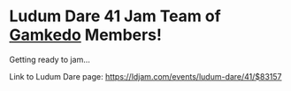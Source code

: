 # Ludum Dare 41 Jam Team of [Gamkedo](https://gamkedo.com) Members!

Getting ready to jam...

Link to Ludum Dare page: https://ldjam.com/events/ludum-dare/41/$83157

